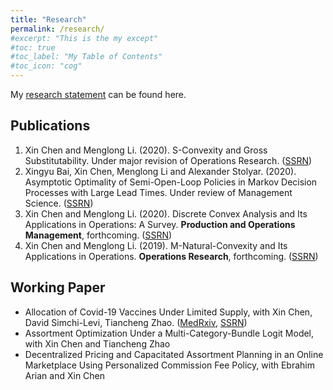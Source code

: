 ```yaml
---
title: "Research"
permalink: /research/
#excerpt: "This is the my except"
#toc: true
#toc_label: "My Table of Contents"
#toc_icon: "cog"
---
```



My [research statement](https://drive.google.com/file/d/1Pn65x0-_oYW9wDDYQATL63rStAe_M5fB/view?usp=sharing) can be found here.

## Publications

1. Xin Chen and Menglong Li. (2020). S-Convexity and Gross Substitutability. Under major revision of Operations Research. ([SSRN](http://www.google.com/url?q=http%3A%2F%2Fssrn.com%2Fabstract%3D3549632&sa=D&sntz=1&usg=AFQjCNESBg5t491MLj-0NKrjKkYFGuFT2w))
2. Xingyu Bai, Xin Chen, Menglong Li and Alexander Stolyar. (2020). Asymptotic Optimality of Semi-Open-Loop Policies in Markov Decision Processes with Large Lead Times. Under review of Management Science. ([SSRN](https://papers.ssrn.com/sol3/papers.cfm?abstract_id=3685551))
3. Xin Chen and Menglong Li. (2020). Discrete Convex Analysis and Its Applications in Operations: A Survey. **Production and Operations Management**, forthcoming. ([SSRN](http://www.google.com/url?q=http%3A%2F%2Fssrn.com%2Fabstract%3D3549628&sa=D&sntz=1&usg=AFQjCNF1-_9NcdaipDQTTJkvt1-B0RsRTg))
4. Xin Chen and Menglong Li. (2019). M-Natural-Convexity and Its Applications in Operations. **Operations Research**, forthcoming. ([SSRN](https://www.google.com/url?q=https%3A%2F%2Fpapers.ssrn.com%2Fsol3%2Fpapers.cfm%3Fabstract_id%3D3431474&sa=D&sntz=1&usg=AFQjCNHni1WzyvoGd5vpDaCPE5U-B70ULg))


## Working Paper
* Allocation of Covid-19 Vaccines Under Limited Supply, with Xin Chen, David Simchi-Levi, Tiancheng Zhao. ([MedRxiv](https://www.google.com/url?q=https%3A%2F%2Fwww.medrxiv.org%2Fcontent%2F10.1101%2F2020.08.23.20179820v1&sa=D&sntz=1&usg=AFQjCNF5VW40jSoxcYmOYoA2ajo0RJaDSA), [SSRN](https://www.google.com/url?q=https%3A%2F%2Fpapers.ssrn.com%2Fsol3%2Fpapers.cfm%3Fabstract_id%3D3678986&sa=D&sntz=1&usg=AFQjCNGGBgKDaZ2vfJQ4eJaqZ2xsgPuXUw))
* Assortment Optimization Under a Multi-Category-Bundle Logit Model, with Xin Chen and Tiancheng Zhao
* Decentralized Pricing and Capacitated Assortment Planning in an Online Marketplace Using Personalized Commission Fee Policy, with Ebrahim Arian and Xin Chen
